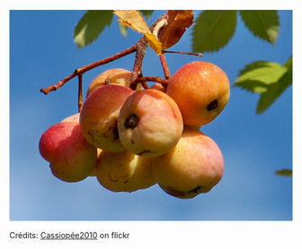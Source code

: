 ![Lia](/images/2023-03-01.jpg)

Crédits: [Cassiopée2010](https://www.flickr.com/people/cmoi30/) on flickr
